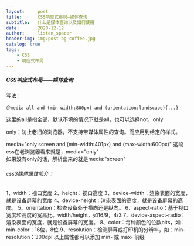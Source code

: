 ```yaml
---
layout:     post
title:      CSS响应式布局—媒体查询
subtitle:   什么是媒体查询以及如何使用
date:       2020-12-12
author:     listen_spacer
header-img: img/post-bg-coffee.jpg
catalog: true
tags:
    - CSS
    - 响应式布局
---
```

##### CSS响应式布局——媒体查询

写法：
```
＠media all and (min-width:800px) and (orientation:landscape){...}
```

这里的all是指全部，默认不填的情况下就是all，也可以选择not，only

only：防止老旧的浏览器，不支持带媒体属性的查询。而应用到给定的样式。

media="only screen and (min-width:401px) and (max-width:600px)"
这段css在老浏览器看来就是，media="only"  
如果没有only的话，解析出来的就是media:"screen"

###### css3媒体属性简介：
1、width：视口宽度
2、height：视口高度
3、device-width：渲染表面的宽度，就是设备屏幕的宽度
4、device-height：渲染表面的高度，就是设备屏幕的高度。
5、orientation：检查设备处于横向还是纵向。
6、aspect-ratio：基于视口宽度和高度的宽高比。width/height，如16/9，4/3
7、device-aspect-radio：渲染表面的宽度，就是设备屏幕的宽度。
8、color：每种颜色的位数bits，如：min-color：16位，8位
9、resolution：检测屏幕或打印机的分辨率，如：min-resolution：300dpi
以上属性都可以添加 min- 或 max- 前缀
